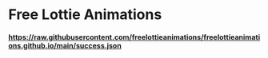 # Free Lottie Animations

#### https://raw.githubusercontent.com/freelottieanimations/freelottieanimations.github.io/main/success.json
